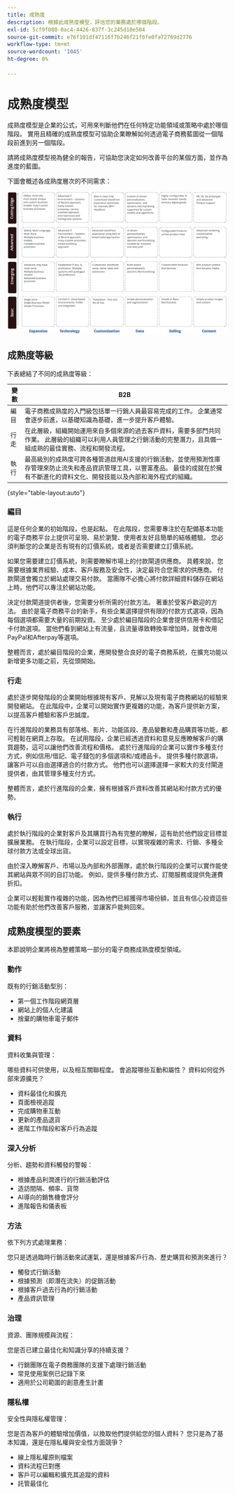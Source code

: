 ```yaml
---
title: 成熟度
description: 根據此成熟度模型，評估您的業務處於哪個階段。
exl-id: 5cf9f080-0ac4-4426-837f-3c245d10e504
source-git-commit: e76f101df47116f7b246f21f0fe0fa72769d2776
workflow-type: tm+mt
source-wordcount: '1045'
ht-degree: 0%

---
```


# 成熟度模型

成熟度模型是企業的公式，可用來判斷他們在任何特定功能領域或策略中處於哪個階段。 實用且精確的成熟度模型可協助企業瞭解如何透過電子商務藍圖從一個階段前進到另一個階段。

請將成熟度模型視為健全的報告，可協助您決定如何改善平台的某個方面，並作為進度的藍圖。

下圖會概述各成熟度層次的不同需求：

![各成熟度層級的需求圖表](../../assets/playbooks/maturity-levels.png)

## 成熟度等級

下表總結了不同的成熟度等級：

| 變數 | B2B |
-----------|----------|
| 編目 | 電子商務成熟度的入門級包括單一行銷人員最容易完成的工作。 企業通常會逐步前進，以基礎知識為基礎，進一步提升客戶體驗。 |
| 行走 | 在此層級，組織開始運用來自多個來源的過去客戶資料，需要多部門共同作業。  此層級的組織可以利用人員管理之行銷活動的完整潛力，且具備一組成熟的最佳實務、流程和開發流程。 |
| 執行 | 最高級別的成熟度可跨各種管道啟用AI支援的行銷活動，並使用預測性庫存管理來防止流失和產品資訊管理工具，以豐富產品。 最佳的成就在於擁有不斷進化的資料文化、開發技能以及內部和海外程式的組織。 |

{style="table-layout:auto"}

### 編目

這是任何企業的初始階段，也是起點。 在此階段，您需要專注於在配備基本功能的電子商務平台上提供可呈現、易於瀏覽、使用者友好且簡單的結帳體驗。 您必須判斷您的企業是否有現有的訂價系統，或者是否需要建立訂價系統。

如果您需要建立訂價系統，則需要瞭解市場上的付款閘道供應商。 具體來說，您需要根據業界經驗、成本、客戶服務及安全性，決定最符合您需求的供應商。 付款閘道會獨立於網站處理交易付款。 當團隊不必擔心將付款詳細資料儲存在網站上時，他們可以專注於網站功能。

決定付款閘道提供者後，您需要分析所需的付款方法。 著重於受客戶歡迎的方法。 由於是電子商務平台的新手，有些企業選擇提供有限的付款方式選項，因為每個選項都需要大量的前期投資。 至少處於編目階段的企業會提供信用卡和借記卡付款選項。 當他們看到網站上有流量，且流量導致轉換率增加時，就會改用PayPal和Afterpay等選項。

整體而言，處於編目階段的企業，應開發整合良好的電子商務系統，在擴充功能以新增更多功能之前，先從頭開始。

### 行走

處於逐步開發階段的企業開始根據現有客戶、見解以及現有電子商務網站的經驗來開發網站。 在此階段中，企業可以開始實作更複雜的功能，為客戶提供新方案，以提高客戶體驗和客戶忠誠度。

在行進階段的業務具有部落格、影片、功能區段、產品變數和產品購買等功能，都可輕鬆在網頁上存取。 在試用階段，企業已經透過資料和意見反應瞭解客戶的購買趨勢，這可以讓他們改善流程和價格。 處於行進階段的企業可以實作多種支付方式，例如信用/借記、電子錢包的多個選項和/或禮品卡。 提供多種付款選項，讓客戶可以自由選擇適合的付款方式。 他們也可以選擇選擇一家較大的支付閘道提供者，由其管理多種支付方式。

整體而言，處於行進階段的企業，擁有根據客戶資料改善其網站和付款方式的優勢。

### 執行

處於執行階段的企業對客戶及其購買行為有完整的瞭解，這有助於他們設定目標並擴展業務。 在執行階段，企業可以設定目標，以實現複雜的需求、行銷、多種全球付款方法或全球出貨。

由於深入瞭解客戶、市場以及內部和外部團隊，處於執行階段的企業可以實作能使其網站與眾不同的自訂功能。 例如，提供多種付款方式、訂閱服務或提供免運費折扣。

企業可以輕鬆實作複雜的功能，因為他們已經獲得市場份額，並且有信心投資這些功能有助於他們改善客戶服務，並讓客戶能夠回來。

## 成熟度模型的要素

本節說明企業將視為整體策略一部分的電子商務成熟度模型領域。

### 動作

既有的行銷活動型別：

- 第一個工作階段網頁層
- 網站上的個人化建議
- 捨棄的購物車電子郵件

### 資料

資料收集與管理：

哪些資料可供使用，以及相互關聯程度。 會追蹤哪些互動和屬性？ 資料如何從外部來源擴充？

- 資料最佳化和擴充
- 頁面檢視追蹤
- 完成購物車互動
- 更新的產品退貨
- 進階工作階段和客戶行為追蹤

### 深入分析

分析、趨勢和資料觸發的警報：

- 根據產品利潤進行的行銷活動評估
- 造訪間隔、頻率、貨幣
- AI導向的銷售機會評分
- 進階報告和儀表板

### 方法

依下列方式處理業務：

您只是透過臨時行銷活動來試運氣，還是根據客戶行為、歷史購買和預測來進行？

- 觸發式行銷活動
- 根據預測（即潛在流失）的促銷活動
- 根據客戶過去行為的行銷活動
- 產品資訊管理

### 治理

資源、團隊規模與流程：

您是否已建立最佳化和知識分享的持續支援？

- 行銷團隊在電子商務團隊的支援下處理行銷活動
- 常見使用案例已記錄下來
- 適用於公司範圍的創意產生計畫

### 隱私權

安全性與隱私權管理：

您是否為客戶的體驗增加價值，以換取他們提供給您的個人資料？ 您只是為了基本知識，還是在隱私權與安全性方面競爭？

- 線上隱私權原則檔案
- 資料流程已對應
- 客戶可以編輯和擴充其追蹤的資料
- 託管最佳化
